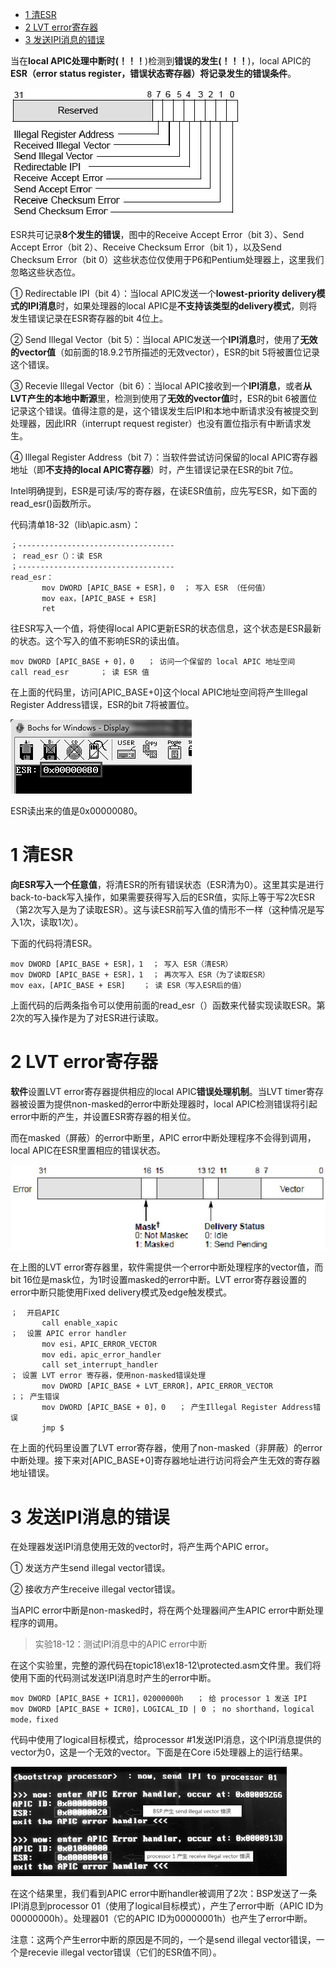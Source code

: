 
<!-- @import "[TOC]" {cmd="toc" depthFrom=1 depthTo=6 orderedList=false} -->

<!-- code_chunk_output -->

* [1 清ESR](#1-清esr)
* [2 LVT error寄存器](#2-lvt-error寄存器)
* [3 发送IPI消息的错误](#3-发送ipi消息的错误)

<!-- /code_chunk_output -->

当在**local APIC处理中断时(！！！**)检测到**错误的发生(！！！**)，local APIC的**ESR（error status register，错误状态寄存器）将记录发生的错误条件**。

![config](./images/65.png)

ESR共可记录**8个发生的错误**，图中的Receive Accept Error（bit 3）、Send Accept Error（bit 2）、Receive Checksum Error（bit 1），以及Send Checksum Error（bit 0）这些状态位仅使用于P6和Pentium处理器上，这里我们忽略这些状态位。

① Redirectable IPI（bit 4）：当local APIC发送一个**lowest\-priority delivery模式的IPI消息**时，如果处理器的local APIC是**不支持该类型的delivery模式**，则将发生错误记录在ESR寄存器的bit 4位上。

② Send Illegal Vector（bit 5）：当local APIC发送一个**IPI消息**时，使用了**无效的vector值**（如前面的18.9.2节所描述的无效vector），ESR的bit 5将被置位记录这个错误。

③ Recevie Illegal Vector（bit 6）：当local APIC接收到一个**IPI消息**，或者**从LVT产生的本地中断源**里，检测到使用了**无效的vector值**时，ESR的bit 6被置位记录这个错误。值得注意的是，这个错误发生后IPI和本地中断请求没有被提交到处理器，因此IRR（interrupt request register）也没有置位指示有中断请求发生。

④ Illegal Register Address（bit 7）：当软件尝试访问保留的local APIC寄存器地址（即**不支持的local APIC寄存器**）时，产生错误记录在ESR的bit 7位。

Intel明确提到，ESR是可读/写的寄存器，在读ESR值前，应先写ESR，如下面的read\_esr()函数所示。

代码清单18-32（lib\apic.asm）：
```x86asm
；-----------------------------------
； read_esr（）：读 ESR
；-----------------------------------
read_esr：
       mov DWORD [APIC_BASE + ESR]，0  ； 写入 ESR （任何值）
       mov eax，[APIC_BASE + ESR]
       ret
```

往ESR写入一个值，将使得local APIC更新ESR的状态信息，这个状态是ESR最新的状态。这个写入的值不影响ESR的读出值。

```x86asm
mov DWORD [APIC_BASE + 0]，0   ； 访问一个保留的 local APIC 地址空间
call read_esr       ； 读 ESR 值
```

在上面的代码里，访问[APIC_BASE+0]这个local APIC地址空间将产生Illegal Register Address错误，ESR的bit 7将被置位。

![config](./images/66.png)

ESR读出来的值是0x00000080。

# 1 清ESR

**向ESR写入一个任意值**，将清ESR的所有错误状态（ESR清为0）。这里其实是进行back\-to\-back写入操作，如果需要获得写入后的ESR值，实际上等于写2次ESR（第2次写入是为了读取ESR）。这与读ESR前写入值的情形不一样（这种情况是写入1次，读取1次）。

下面的代码将清ESR。

```x86asm
mov DWORD [APIC_BASE + ESR]，1  ； 写入 ESR（清ESR）
mov DWORD [APIC_BASE + ESR]，1  ； 再次写入 ESR（为了读取ESR）
mov eax，[APIC_BASE + ESR]    ； 读 ESR（写入ESR后的值）
```

上面代码的后两条指令可以使用前面的read_esr（）函数来代替实现读取ESR。第2次的写入操作是为了对ESR进行读取。

# 2 LVT error寄存器

**软件**设置LVT error寄存器提供相应的local APIC**错误处理机制**。当LVT timer寄存器被设置为提供non\-masked的error中断处理器时，local APIC检测错误将引起error中断的产生，并设置ESR寄存器的相关位。

而在masked（屏蔽）的error中断里，APIC error中断处理程序不会得到调用，local APIC在ESR里置相应的错误状态。

![config](./images/67.png)

在上图的LVT error寄存器里，软件需提供一个error中断处理程序的vector值，而bit 16位是mask位，为1时设置masked的error中断。LVT error寄存器设置的error中断只能使用Fixed delivery模式及edge触发模式。

```x86asm
；  开启APIC
       call enable_xapic
；  设置 APIC error handler
       mov esi，APIC_ERROR_VECTOR
       mov edi，apic_error_handler
       call set_interrupt_handler
； 设置 LVT error 寄存器，使用non-masked错误处理
       mov DWORD [APIC_BASE + LVT_ERROR]，APIC_ERROR_VECTOR
；； 产生错误
       mov DWORD [APIC_BASE + 0]，0   ； 产生Illegal Register Address错误
       jmp $
```

在上面的代码里设置了LVT error寄存器，使用了non-masked（非屏蔽）的error中断处理。接下来对[APIC_BASE+0]寄存器地址进行访问将会产生无效的寄存器地址错误。

# 3 发送IPI消息的错误

在处理器发送IPI消息使用无效的vector时，将产生两个APIC error。

① 发送方产生send illegal vector错误。

② 接收方产生receive illegal vector错误。

当APIC error中断是non\-masked时，将在两个处理器间产生APIC error中断处理程序的调用。

>实验18-12：测试IPI消息中的APIC error中断

在这个实验里，完整的源代码在topic18\ex18-12\protected.asm文件里。我们将使用下面的代码测试发送IPI消息时产生的error中断。

```x86asm
mov DWORD [APIC_BASE + ICR1]，02000000h   ； 给 processor 1 发送 IPI
mov DWORD [APIC_BASE + ICR0]，LOGICAL_ID | 0 ； no shorthand，logical mode，fixed
```

代码中使用了logical目标模式，给processor #1发送IPI消息，这个IPI消息提供的vector为0，这是一个无效的vector。下面是在Core i5处理器上的运行结果。

![config](./images/68.png)

在这个结果里，我们看到APIC error中断handler被调用了2次：BSP发送了一条IPI消息到processor 01（使用了logical目标模式），产生了error中断（APIC ID为00000000h）。处理器01（它的APIC ID为00000001h）也产生了error中断。

注意：这两个产生error中断的原因是不同的，一个是send illegal vector错误，一个是recevie illegal vector错误（它们的ESR值不同）。